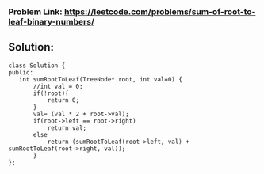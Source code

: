 ### Problem Link: https://leetcode.com/problems/sum-of-root-to-leaf-binary-numbers/

## Solution:
 ```
 class Solution {
public:
    int sumRootToLeaf(TreeNode* root, int val=0) {
        //int val = 0;
        if(!root){
            return 0;
        }
        val= (val * 2 + root->val);
        if(root->left == root->right) 
            return val;
        else
            return (sumRootToLeaf(root->left, val) + sumRootToLeaf(root->right, val));
        }
};
 ```

